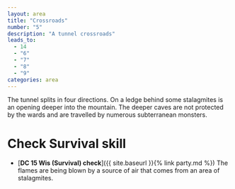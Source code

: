 ```yaml
---
layout: area
title: "Crossroads"
number: "5"
description: "A tunnel crossroads"
leads_to:
  - 14
  - "6"
  - "7"
  - "8"
  - "9"
categories: area
---
```


The tunnel splits in four directions.  On a ledge behind some stalagmites is an opening deeper into the mountain.  The deeper caves are not protected by the wards and are travelled by numerous subterranean monsters.

# Check Survival skill

* [**DC 15 Wis (Survival) check**]({{ site.baseurl }}{% link party.md %}) The flames are being blown by a source of air that comes from an area of stalagmites.
